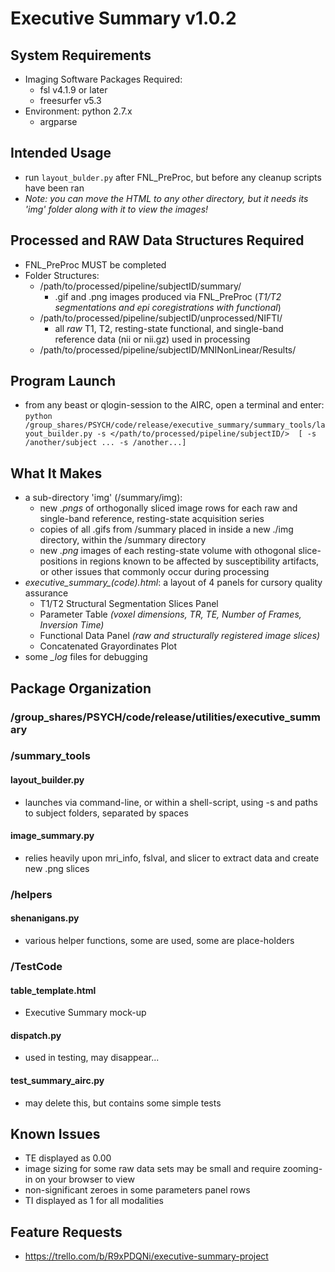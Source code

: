 # Executive Summary v1.0.2

## System Requirements
- Imaging Software Packages Required: 
  - fsl v4.1.9 or later
  - freesurfer v5.3
- Environment: python 2.7.x 
  - argparse
  
## Intended Usage
- run `layout_bulder.py` after FNL\_PreProc, but before any cleanup scripts have been ran
- _Note: you can move the HTML to any other directory, but it needs its 'img' folder along with it to view the images!_

## Processed and RAW Data Structures Required
- FNL_PreProc MUST be completed
- Folder Structures:
  - /path/to/processed/pipeline/subjectID/summary/
    - .gif and .png images produced via FNL_PreProc (_T1/T2 segmentations and epi coregistrations with functional_)
  - /path/to/processed/pipeline/subjectID/unprocessed/NIFTI/
    - all _raw_ T1, T2, resting-state functional, and single-band reference data (nii or nii.gz) used in processing
  - /path/to/processed/pipeline/subjectID/MNINonLinear/Results/

## Program Launch
- from any beast or qlogin-session to the AIRC, open a terminal and enter: 
  `python /group_shares/PSYCH/code/release/executive_summary/summary_tools/layout_builder.py -s </path/to/processed/pipeline/subjectID/>  [ -s /another/subject ... -s /another...]`

## What It Makes
- a sub-directory 'img' (/summary/img):
    - new _.pngs_ of orthogonally sliced image rows for each raw and single-band reference, resting-state acquisition series
    - copies of all .gifs from /summary placed in inside a new ./img directory, within the /summary directory
    - new _.png_ images of each resting-state volume with othogonal slice-positions in regions known to be affected by susceptibility artifacts, or other issues that commonly occur during processing
- _executive\_summary\_(code).html_: a layout of 4 panels for cursory quality assurance
    -  T1/T2 Structural Segmentation Slices Panel
    -  Parameter Table _(voxel dimensions, TR, TE, Number of Frames, Inversion Time)_
    -  Functional Data Panel _(raw and structurally registered image slices)_
    -  Concatenated Grayordinates Plot
- some _\_log_ files for debugging

## Package Organization
### /group_shares/PSYCH/code/release/utilities/executive_summary
### /summary_tools
#### layout_builder.py
   - launches via command-line, or within a shell-script, using -s and paths to subject folders, separated by spaces 
   
#### image_summary.py
   - relies heavily upon mri_info, fslval, and slicer to extract data and create new .png slices
   
### /helpers
#### shenanigans.py
   - various helper functions, some are used, some are place-holders 
  
### /TestCode
#### table_template.html
  - Executive Summary mock-up 
  
#### dispatch.py 
  - used in testing, may disappear...
  
#### test_summary_airc.py
  - may delete this, but contains some simple tests

## Known Issues
  - TE displayed as 0.00
  - image sizing for some raw data sets may be small and require zooming-in on your browser to view
  - non-significant zeroes in some parameters panel rows
  - TI displayed as 1 for all modalities

## Feature Requests
 - https://trello.com/b/R9xPDQNi/executive-summary-project
